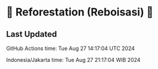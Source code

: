 
# 🌳 Reforestation (Reboisasi) 🌲

## Last Updated

GitHub Actions time: Tue Aug 27 14:17:04 UTC 2024

Indonesia/Jakarta time: Tue Aug 27 21:17:04 WIB 2024
